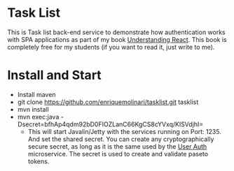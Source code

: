 # Task List

This is Task list back-end service to demonstrate how authentication works with SPA applications as part of my book [Understanding React](https://leanpub.com/understandingreact). This book is completely free for my students (if you want to read it, just write to me).

# Install and Start

- Install maven
- git clone https://github.com/enriquemolinari/tasklist.git tasklist
- mvn install
- mvn exec:java -Dsecret=bfhAp4qdm92bD0FIOZLanC66KgCS8cYVxq/KlSVdjhI=
  - This will start Javalin/Jetty with the services running on Port: 1235. And set the shared secret. You can create any cryptographically secure secret, as long as it is the same used by the [User Auth](https://github.com/enriquemolinari/userauth) microservice. The secret is used to create and validate paseto tokens.
